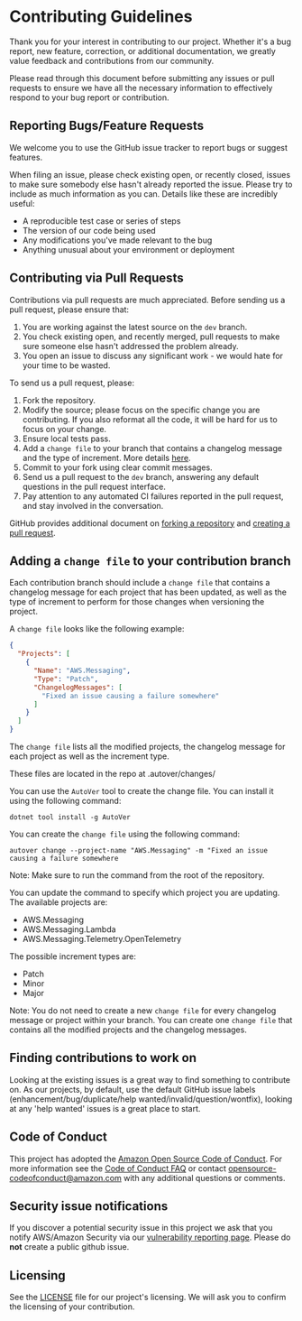 # Contributing Guidelines

Thank you for your interest in contributing to our project. Whether it's a bug report, new feature, correction, or additional
documentation, we greatly value feedback and contributions from our community.

Please read through this document before submitting any issues or pull requests to ensure we have all the necessary
information to effectively respond to your bug report or contribution.


## Reporting Bugs/Feature Requests

We welcome you to use the GitHub issue tracker to report bugs or suggest features.

When filing an issue, please check existing open, or recently closed, issues to make sure somebody else hasn't already
reported the issue. Please try to include as much information as you can. Details like these are incredibly useful:

* A reproducible test case or series of steps
* The version of our code being used
* Any modifications you've made relevant to the bug
* Anything unusual about your environment or deployment


## Contributing via Pull Requests
Contributions via pull requests are much appreciated. Before sending us a pull request, please ensure that:

1. You are working against the latest source on the `dev` branch.
2. You check existing open, and recently merged, pull requests to make sure someone else hasn't addressed the problem already.
3. You open an issue to discuss any significant work - we would hate for your time to be wasted.

To send us a pull request, please:

1. Fork the repository.
2. Modify the source; please focus on the specific change you are contributing. If you also reformat all the code, it will be hard for us to focus on your change.
3. Ensure local tests pass.
4. Add a `change file` to your branch that contains a changelog message and the type of increment. More details [here](#adding-a-change-file-to-your-contribution-branch).
4. Commit to your fork using clear commit messages.
5. Send us a pull request to the `dev` branch, answering any default questions in the pull request interface.
6. Pay attention to any automated CI failures reported in the pull request, and stay involved in the conversation.

GitHub provides additional document on [forking a repository](https://help.github.com/articles/fork-a-repo/) and
[creating a pull request](https://help.github.com/articles/creating-a-pull-request/).

## Adding a `change file` to your contribution branch

Each contribution branch should include a `change file` that contains a changelog message for each project that has been updated, as well as the type of increment to perform for those changes when versioning the project.

A `change file` looks like the following example:
```json
{
  "Projects": [
    {
      "Name": "AWS.Messaging",
      "Type": "Patch",
      "ChangelogMessages": [
        "Fixed an issue causing a failure somewhere"
      ]
    }
  ]
}
```
The `change file` lists all the modified projects, the changelog message for each project as well as the increment type. 

These files are located in the repo at .autover/changes/

You can use the `AutoVer` tool to create the change file. You can install it using the following command:
```
dotnet tool install -g AutoVer
```

You can create the `change file` using the following command:
```
autover change --project-name "AWS.Messaging" -m "Fixed an issue causing a failure somewhere
```
Note: Make sure to run the command from the root of the repository.

You can update the command to specify which project you are updating.
The available projects are:
* AWS.Messaging
* AWS.Messaging.Lambda
* AWS.Messaging.Telemetry.OpenTelemetry

The possible increment types are:
* Patch
* Minor
* Major

Note: You do not need to create a new `change file` for every changelog message or project within your branch. You can create one `change file` that contains all the modified projects and the changelog messages.

## Finding contributions to work on
Looking at the existing issues is a great way to find something to contribute on. As our projects, by default, use the default GitHub issue labels (enhancement/bug/duplicate/help wanted/invalid/question/wontfix), looking at any 'help wanted' issues is a great place to start.


## Code of Conduct
This project has adopted the [Amazon Open Source Code of Conduct](https://aws.github.io/code-of-conduct).
For more information see the [Code of Conduct FAQ](https://aws.github.io/code-of-conduct-faq) or contact
opensource-codeofconduct@amazon.com with any additional questions or comments.


## Security issue notifications
If you discover a potential security issue in this project we ask that you notify AWS/Amazon Security via our [vulnerability reporting page](http://aws.amazon.com/security/vulnerability-reporting/). Please do **not** create a public github issue.


## Licensing

See the [LICENSE](LICENSE) file for our project's licensing. We will ask you to confirm the licensing of your contribution.

